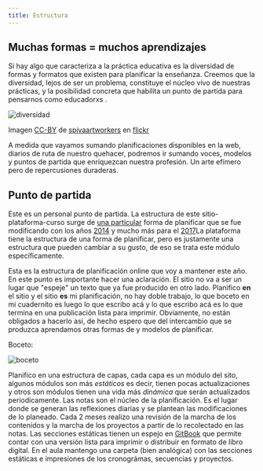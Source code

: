 ```yaml
---
title: Estructura
---
```


## Muchas formas = muchos aprendizajes

Si hay algo que caracteriza a la práctica educativa es la diversidad de formas y formatos que existen para planificar la enseñanza. Creemos que la diversidad, lejos de ser un problema, constituye el núcleo vivo de nuestras prácticas, y la posibilidad concreta que habilita un punto de partida para pensarnos como educadorxs .

![diversidad]({{site.baseurl}}/img/diversidad.jpg)

Imagen [CC-BY](https://creativecommons.org/licenses/by/2.0/) de [spivaartworkers](https://www.flickr.com/photos/spivaartworkers/8751203110) en [flickr](https://www.flickr.com)

A medida que vayamos sumando planificaciones disponibles en la web, diarios de ruta de nuestro quehacer, podremos ir sumando voces,
modelos y puntos de partida que enriquezcan nuestra profesión. Un arte efímero pero de repercusiones duraderas.

## Punto de partida

Este es un personal punto de partida. La estructura de este sitio-plataforma-curso surge de [una particular](http://www.acercadelaeducacion.com.ar/2014/08/aula-taller-ultimo-eslabon-del-anillo-de-recursos-para-el-aula/)
forma de planificar que se fue modificando con los años [2014](http://www.acercadelaeducacion.com.ar/2014/)  y mucho más para el [2017](https://alvarmaciel.github.io/quintogrado/)La plataforma tiene la estructura de una forma de planificar, pero es justamente una estructura que pueden cambiar a su gusto, de eso se trata este módulo específicamente.


Esta es la estructura de planificación online que voy a mantener este
año. En este punto es importante hacer una aclaración. El sitio no va
a ser un lugar que "espeje" un texto que ya fue producido en otro
lado. Planifico **en** el sitio y el sitio **es** mi planificación, no
hay doble trabajo, lo que boceto en mi cuadernito es luego lo que
escribo acá y lo que escribo acá es lo que termina en una publicación
lista para imprimir. Obviamente, no están obligados a hacerlo así, de
hecho espero que del intercambio que se produzca aprendamos otras
formas de y modelos de planificar.

Boceto:

![boceto]({{site.baseurl}}/img/boceto.png)


Planifico en una estructura de capas, cada capa es un módulo del sito,
algunos módulos son más *estáticos* es decir, tienen pocas
actualizaciones y otros son módulos tienen una vida más *dinámica* que
serán actualizados periodicamente. Las notas son el núcleo de la
planificación. Es el lugar donde se generan las reflexiones diarias y
se plantean las modificaciones de lo planeado. Cada 2 meses realizo
una revisión de la marcha de los contenidos y la marcha de los
proyectos a partir de lo recolectado en las notas. Las secciones
estáticas tienen un espejo en [GitBook](https://www.gitbook.com/) que
permite contar con una versión lista para imprimir o distribuir en
formato de libro digital. En el aula mantengo una carpeta (bien
analógica) con las secciones estáticas e impresiones de los
cronográmas, secuencias y proyectos.
